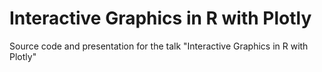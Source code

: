 # Interactive Graphics in R with Plotly
Source code and presentation for the talk "Interactive Graphics in R with Plotly"
